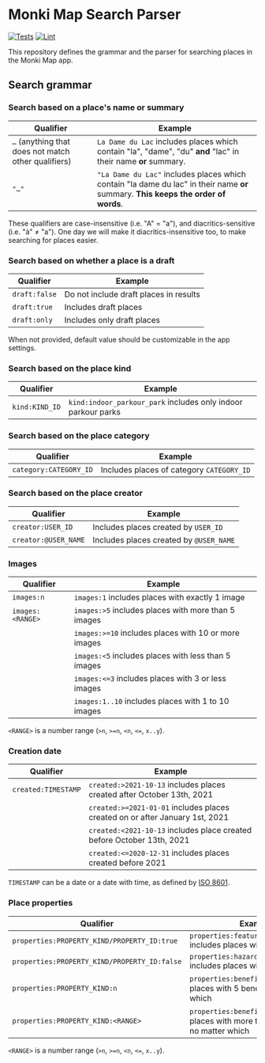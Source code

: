 # Monki Map Search Parser

[![Tests](https://github.com/MonkiProjects/monki-map-search-parser/actions/workflows/test.yml/badge.svg)](https://github.com/MonkiProjects/monki-map-search-parser/actions/workflows/test.yml)
[![Lint](https://github.com/MonkiProjects/monki-map-search-parser/actions/workflows/lint.yml/badge.svg)](https://github.com/MonkiProjects/monki-map-search-parser/actions/workflows/lint.yml)

This repository defines the grammar and the parser for searching places in the Monki Map app.

## Search grammar

### Search based on a place's name or summary

| Qualifier | Example |
| --------- | ------- |
| `…` (anything that does not match other qualifiers) | `La Dame du Lac` includes places which contain "la", "dame", "du" **and** "lac" in their name **or** summary. |
| `"…"` | `"La Dame du Lac"` includes places which contain "la dame du lac" in their name **or** summary. **This keeps the order of words**. |

These qualifiers are case-insensitive (i.e. "A" = "a"), and diacritics-sensitive (i.e. "à" ≠ "a").
One day we will make it diacritics-insensitive too, to make searching for places easier.

### Search based on whether a place is a draft

| Qualifier | Example |
| --------- | ------- |
| `draft:false` | Do not include draft places in results |
| `draft:true`  | Includes draft places |
| `draft:only`  | Includes only draft places |

When not provided, default value should be customizable in the app settings.

### Search based on the place kind

| Qualifier | Example |
| --------- | ------- |
| `kind:KIND_ID` | `kind:indoor_parkour_park` includes only indoor parkour parks |

<!-- TODO: Add link to list -->

### Search based on the place category

| Qualifier | Example |
| --------- | ------- |
| `category:CATEGORY_ID` | Includes places of category `CATEGORY_ID` |

<!-- TODO: Add link to list -->

### Search based on the place creator

| Qualifier | Example |
| --------- | ------- |
| `creator:USER_ID`    | Includes places created by `USER_ID` |
| `creator:@USER_NAME` | Includes places created by `@USER_NAME` |

### Images

| Qualifier | Example |
| --------- | ------- |
| `images:n`       | `images:1` includes places with exactly 1 image |
| `images:<RANGE>` | `images:>5` includes places with more than 5 images |
|                  | `images:>=10` includes places with 10 or more images |
|                  | `images:<5` includes places with less than 5 images |
|                  | `images:<=3` includes places with 3 or less images |
|                  | `images:1..10` includes places with 1 to 10 images |

`<RANGE>` is a number range (`>n`, `>=n`, `<n`, `<=`, `x..y`).

### Creation date

| Qualifier | Example |
| --------- | ------- |
| `created:TIMESTAMP` | `created:>2021-10-13` includes places created after October 13th, 2021 |
|                     | `created:>=2021-01-01` includes places created on or after January 1st, 2021 |
|                     | `created:<2021-10-13` includes place created before October 13th, 2021 |
|                     | `created:<=2020-12-31` includes places created before 2021 |

`TIMESTAMP` can be a date or a date with time, as defined by [ISO 8601](http://en.wikipedia.org/wiki/ISO_8601).

### Place properties

| Qualifier | Example |
| --------- | ------- |
| `properties:PROPERTY_KIND/PROPERTY_ID:true`  | `properties:feature/big_wall:true` includes places with a big wall |
| `properties:PROPERTY_KIND/PROPERTY_ID:false` | `properties:hazard/high_drop:false` includes places without high drops |
| `properties:PROPERTY_KIND:n`                 | `properties:benefit:5` includes places with 5 benefits, no matter which |
| `properties:PROPERTY_KIND:<RANGE>`           | `properties:benefit:>5` includes places with more than 5 benefits, no matter which |

<!-- TODO: Add link to list -->

`<RANGE>` is a number range (`>n`, `>=n`, `<n`, `<=`, `x..y`).
